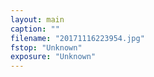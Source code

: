 ```yaml
---
layout: main
caption: ""
filename: "20171116223954.jpg"
fstop: "Unknown"
exposure: "Unknown"
---
```


